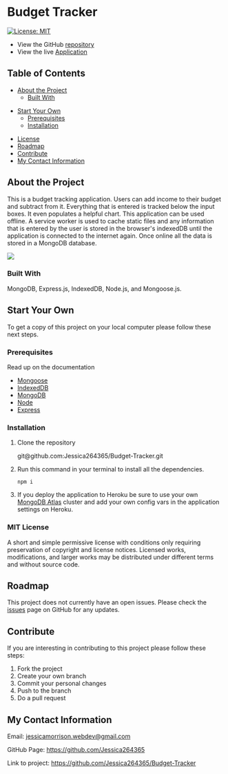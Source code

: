 # Budget Tracker

[![License: MIT](https://img.shields.io/badge/License-MIT-yellow.svg)](https://opensource.org/licenses/MIT)

- View the GitHub [repository](https://github.com/Jessica264365/Budget-Tracker)
- View the live [Application](https://immense-mesa-51870.herokuapp.com/)

## Table of Contents

- [About the Project](https://github.com/Jessica264365/Budget-Tracker#about-the-project)
  - [Built With](https://github.com/Jessica264365/Budget-Tracker#built-with)

* [Start Your Own](https://github.com/Jessica264365/Budget-Tracker#start-your-own)
  - [Prerequisites](https://github.com/Jessica264365/Budget-Tracker#prerequisites)
  - [Installation](https://github.com/Jessica264365/Budget-Tracker#installation)

- [License](https://github.com/Jessica264365/Budget-Tracker#license)
- [Roadmap](https://github.com/Jessica264365/Budget-Tracker#roadmap)
- [Contribute](https://github.com/Jessica264365/Budget-Tracker#contribute)
- [My Contact Information](https://github.com/Jessica264365/Budget-Tracker#my-contact-information)

## About the Project

This is a budget tracking application. Users can add income to their budget and subtract from it. Everything that is entered is tracked below the input boxes. It even populates a helpful chart. This application can be used offline. A service worker is used to cache static files and any information that is entered by the user is stored in the browser's indexedDB until the application is connected to the internet again. Once online all the data is stored in a MongoDB database.

![](./public/images/budgettracker.GIF)

### Built With

MongoDB, Express.js, IndexedDB, Node.js, and Mongoose.js.

## Start Your Own

To get a copy of this project on your local computer please follow these next steps.

### Prerequisites

Read up on the documentation

- [Mongoose](https://mongoosejs.com/docs/guide.html)
- [IndexedDB](https://developer.mozilla.org/en-US/docs/Web/API/IndexedDB_API)
- [MongoDB](https://docs.mongodb.com/guides/)
- [Node](https://nodejs.org/en/docs/)
- [Express](https://expressjs.com/en/guide/routing.html)

### Installation

1. Clone the repository

   git@github.<span></span>com:Jessica264365/Budget-Tracker.git

2. Run this command in your terminal to install all the dependencies.

   `npm i`

3. If you deploy the application to Heroku be sure to use your own [MongoDB Atlas](https://www.mongodb.com/cloud/atlas/lp/try2?utm_source=google&utm_campaign=gs_americas_united_states_search_core_brand_atlas_desktop&utm_term=mongodb%20atlas&utm_medium=cpc_paid_search&utm_ad=e&utm_ad_campaign_id=12212624338&gclid=Cj0KCQiA4L2BBhCvARIsAO0SBdawkRll7BQ4NtXt4MxqlhRo1aepSZebGYu_njGXHjXfNlMQD330xWQaAuXuEALw_wcB) cluster and add your own config vars in the application settings on Heroku.

### MIT License

A short and simple permissive license with conditions only requiring preservation of copyright and license notices. Licensed works, modifications, and larger works may be distributed under different terms and without source code.

## Roadmap

This project does not currently have an open issues. Please check the [issues](https://github.com/Jessica264365/Budget-Tracker/issues) page on GitHub for any updates.

## Contribute

If you are interesting in contributing to this project please follow these steps:

1. Fork the project
2. Create your own branch
3. Commit your personal changes
4. Push to the branch
5. Do a pull request

## My Contact Information

Email: jessicamorrison.webdev@gmail.com

GitHub Page: https://github.com/Jessica264365

Link to project: https://github.com/Jessica264365/Budget-Tracker
